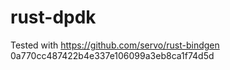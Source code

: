 # rust-dpdk

Tested with https://github.com/servo/rust-bindgen 0a770cc487422b4e337e106099a3eb8ca1f74d5d